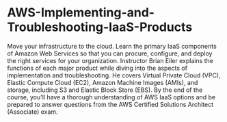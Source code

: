 # AWS-Implementing-and-Troubleshooting-IaaS-Products
Move your infrastructure to the cloud. Learn the primary IaaS components of Amazon Web Services so that you can procure, configure, and deploy the right services for your organization. Instructor Brian Eiler explains the functions of each major product while diving into the aspects of implementation and troubleshooting. He covers Virtual Private Cloud (VPC), Elastic Compute Cloud (EC2), Amazon Machine Images (AMIs), and storage, including S3 and Elastic Block Store (EBS). By the end of the course, you'll have a thorough understanding of AWS IaaS options and be prepared to answer questions from the AWS Certified Solutions Architect (Associate) exam.

